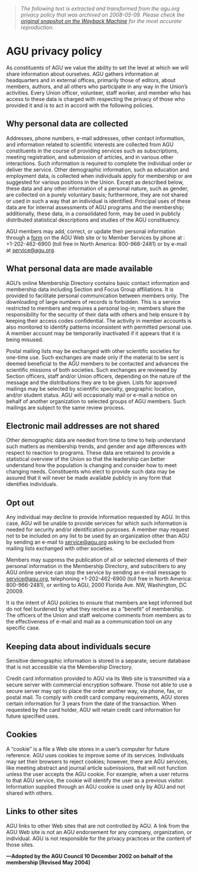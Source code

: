 > *The following text is extracted and transformed from the agu.org privacy policy that was archived on 2008-05-09. Please check the [original snapshot on the Wayback Machine](https://web.archive.org/web/20080509200555id_/http%3A//www.agu.org/pubs/privacy.html) for the most accurate reproduction.*

# AGU privacy policy

As constituents of AGU we value the ability to set the level at which we will share information about ourselves. AGU gathers information at headquarters and in external offices, primarily those of editors, about members, authors, and all others who participate in any way in the Union’s activities. Every Union officer, volunteer, staff worker, and member who has access to these data is charged with respecting the privacy of those who provided it and is to act in accord with the following policies.

## Why personal data are collected

Addresses, phone numbers, e-mail addresses, other contact information, and information related to scientific interests are collected from AGU constituents in the course of providing services such as subscriptions, meeting registration, and submission of articles, and in various other interactions. Such information is required to complete the individual order or deliver the service. Other demographic information, such as education and employment data, is collected when individuals apply for membership or are suggested for various positions in the Union. Except as described below, these data and any other information of a personal nature, such as gender, are collected on a purely voluntary basis; furthermore, they are not shared or used in such a way that an individual is identified. Principal uses of these data are for internal assessments of AGU programs and the membership; additionally, these data, in a consolidated form, may be used in publicly distributed statistical descriptions and studies of the AGU constituency.

AGU members may add, correct, or update their personal information through a [form](https://web.archive.org/cgi-bin/membership_services/member_search.cgi) on the AGU Web site or to Member Services by phone at : +1-202-462-6900 (toll free in North America: 800-966-2481) or by e-mail at [service@agu.org](mailto:service@agu.org).

## What personal data are made available

AGU’s online Membership Directory contains basic contact information and membership data including Section and Focus Group affiliations. It is provided to facilitate personal communication between members only. The downloading of large numbers of records is forbidden. This is a service restricted to members and requires a personal log-in; members share the responsibility for the security of their data with others and help ensure it by keeping their access codes confidential. The activity in member accounts is also monitored to identify patterns inconsistent with permitted personal use. A member account may be temporarily inactivated if it appears that it is being misused.

Postal mailing lists may be exchanged with other scientific societies for one-time use. Such exchanges are made only if the material to be sent is deemed beneficial to the AGU members to be contacted and advances the scientific missions of both societies. Such exchanges are reviewed by Section officers, staff and/or Union officers, depending on the nature of the message and the distributions they are to be given. Lists for approved mailings may be selected by scientific specialty, geographic location, and/or student status. AGU will occasionally mail or e-mail a notice on behalf of another organization to selected groups of AGU members. Such mailings are subject to the same review process.

## Electronic mail addresses are not shared

Other demographic data are needed from time to time to help understand such matters as membership trends, and gender and age differences with respect to reaction to programs. These data are retained to provide a statistical overview of the Union so that the leadership can better understand how the population is changing and consider how to meet changing needs. Constituents who elect to provide such data may be assured that it will never be made available publicly in any form that identifies individuals.

## Opt out

Any individual may decline to provide information requested by AGU. In this case, AGU will be unable to provide services for which such information is needed for security and/or identification purposes. A member may request not to be included on any list to be used by an organization other than AGU by sending an e-mail to [service@agu.org](mailto:service@agu.org) asking to be excluded from mailing lists exchanged with other societies.

Members may suppress the publication of all or selected elements of their personal information in the Membership Directory, and subscribers to any AGU online service can stop the service by sending an e-mail message to [service@agu.org](mailto:service@agu.org), telephoning +1-202-462-6900 (toll free in North America: 800-966-2481), or writing to AGU, 2000 Florida Ave. NW, Washington, DC 20009.

It is the intent of AGU policies to ensure that members are kept informed but do not feel burdened by what they receive as a “benefit” of membership. The officers of the Union and staff welcome comments from members as to the effectiveness of e-mail and mail as a communication tool on any specific case.

## Keeping data about individuals secure

Sensitive demographic information is stored in a separate, secure database that is not accessible via the Membership Directory.

Credit card information provided to AGU via its Web site is transmitted via a secure server with commercial encryption software. Those not able to use a secure server may opt to place the order another way, via phone, fax, or postal mail. To comply with credit card company requirements, AGU stores certain information for 3 years from the date of the transaction. When requested by the card holder, AGU will retain credit card information for future specified uses.

## Cookies

A “cookie” is a file a Web site stores in a user’s computer for future reference. AGU uses cookies to improve some of its services. Individuals may set their browsers to reject cookies; however, there are AGU services, like meeting abstract and journal article submissions, that will not function unless the user accepts the AGU cookie. For example, when a user returns to that AGU service, the cookie will identify the user as a previous visitor. Information supplied through an AGU cookie is used only by AGU and not shared with others.

## Links to other sites

AGU links to other Web sites that are not controlled by AGU. A link from the AGU Web site is not an AGU endorsement for any company, organization, or individual. AGU is not responsible for the privacy practices or the content of those sites.

**—Adopted by the AGU Council 10 December 2002 on behalf of the membership [Revised May 2004]**
